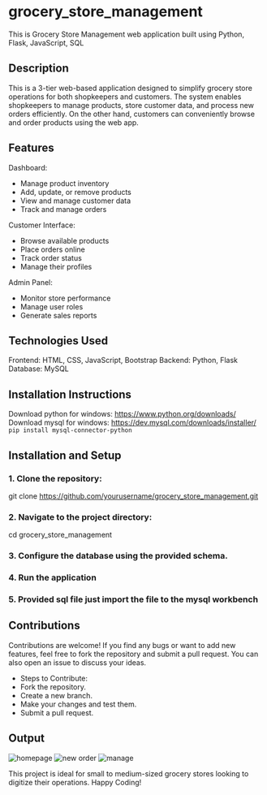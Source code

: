# grocery_store_management

This is Grocery Store Management web application built using Python, Flask, JavaScript, SQL

## Description
This is a 3-tier web-based application designed to simplify grocery store operations for both shopkeepers and customers. The system enables shopkeepers to manage products, store customer data, and process new orders efficiently. On the other hand, customers can conveniently browse and order products using the web app.

## Features
Dashboard:
- Manage product inventory
- Add, update, or remove products
- View and manage customer data
- Track and manage orders

Customer Interface:
- Browse available products
- Place orders online
- Track order status
- Manage their profiles

Admin Panel:
- Monitor store performance
- Manage user roles
- Generate sales reports

## Technologies Used

Frontend: HTML, CSS, JavaScript, Bootstrap
Backend: Python, Flask
Database: MySQL


## Installation Instructions

Download python for windows: https://www.python.org/downloads/
Download mysql for windows: https://dev.mysql.com/downloads/installer/
`pip install mysql-connector-python`

## Installation and Setup

### 1. Clone the repository:
git clone https://github.com/yourusername/grocery_store_management.git

### 2. Navigate to the project directory:
cd grocery_store_management

### 3. Configure the database using the provided schema.

### 4. Run the application

### 5. Provided sql file just import the file to the mysql workbench

## Contributions
Contributions are welcome! If you find any bugs or want to add new features, feel free to fork the repository and submit a pull request. You can also open an issue to discuss your ideas.

- Steps to Contribute:
- Fork the repository.
- Create a new branch.
- Make your changes and test them.
- Submit a pull request.

## Output 
![homepage](https://github.com/user-attachments/assets/e088d849-f8c7-4169-83d8-664cca7f1bc4)
![new order](https://github.com/user-attachments/assets/b6281e09-8379-4cd4-9604-4a3db34558cd)
![manage](https://github.com/user-attachments/assets/f86c6cca-62bf-4c22-a2fb-2b08014a0d73)

This project is ideal for small to medium-sized grocery stores looking to digitize their operations. Happy Coding!
